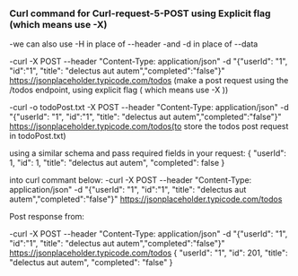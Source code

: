 
### Curl command for Curl-request-5-POST using Explicit flag (which means use -X)

-we can also use -H in place of --header
-and -d in place of --data


-curl -X POST --header "Content-Type: application/json" -d "{\"userId\": \"1\", \"id\":\"1\", \"title\": \"delectus aut autem\",\"completed\":\"false\"}" https://jsonplaceholder.typicode.com/todos (make a post request using the /todos endpoint, using explicit flag ( which means use -X ))

-curl -o todoPost.txt -X POST --header "Content-Type: application/json" -d "{\"userId\": \"1\", \"id\":\"1\", \"title\": \"delectus aut autem\",\"completed\":\"false\"}" https://jsonplaceholder.typicode.com/todos(to store the todos post request in todoPost.txt)




using a similar schema and pass required fields in your request: 
{
    "userId": 1,
    "id": 1,
    "title": "delectus aut autem",
    "completed": false
}

into curl commant below: 
-curl -X POST --header "Content-Type: application/json" -d "{\"userId\": \"1\", \"id\":\"1\", \"title\": \"delectus aut autem\",\"completed\":\"false\"}" https://jsonplaceholder.typicode.com/todos 



Post response from:

-curl -X POST --header "Content-Type: application/json" -d "{\"userId\": \"1\", \"id\":\"1\", \"title\": \"delectus aut autem\",\"completed\":\"false\"}" https://jsonplaceholder.typicode.com/todos 
{
  "userId": "1",
  "id": 201,
  "title": "delectus aut autem",
  "completed": "false"
}
